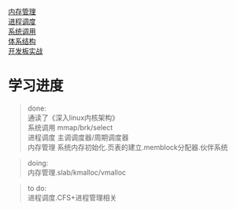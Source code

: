[内存管理](doc/memory_manage/mm.md)  
[进程调度](doc/process_manage/process.md)  
[系统调用](doc/system_call/system_call.md)  
[体系结构](doc/arch/ARM64.md)  
[开发板实战](doc/board/rk3399.md)  

# 学习进度
> done:  
> 通读了《深入linux内核架构》  
> 系统调用 mmap/brk/select  
> 进程调度 主调调度器/周期调度器  
> 内存管理 系统内存初始化.页表的建立.memblock分配器.伙伴系统  

> doing:  
> 内存管理.slab/kmalloc/vmalloc  

> to do:  
> 进程调度.CFS+进程管理相关  

